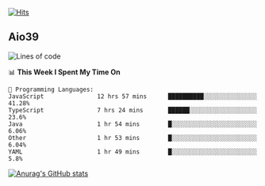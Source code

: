 [![Hits](https://hits.seeyoufarm.com/api/count/incr/badge.svg?url=https%3A%2F%2Fgithub.com%2Faio39&count_bg=%2339C5BB&title_bg=%23555555&icon=&icon_color=%23E7E7E7&title=hits&edge_flat=false)](https://hits.seeyoufarm.com)

## Aio39

<!--START_SECTION:waka-->
![Lines of code](https://img.shields.io/badge/From%20Hello%20World%20I%27ve%20Written-364472%20lines%20of%20code-blue)

📊 **This Week I Spent My Time On** 

```text
💬 Programming Languages: 
JavaScript               12 hrs 57 mins      ██████████░░░░░░░░░░░░░░░   41.28% 
TypeScript               7 hrs 24 mins       ██████░░░░░░░░░░░░░░░░░░░   23.6% 
Java                     1 hr 54 mins        █░░░░░░░░░░░░░░░░░░░░░░░░   6.06% 
Other                    1 hr 53 mins        █░░░░░░░░░░░░░░░░░░░░░░░░   6.04% 
YAML                     1 hr 49 mins        █░░░░░░░░░░░░░░░░░░░░░░░░   5.8%

```


<!--END_SECTION:waka-->
[![Anurag's GitHub stats](https://github-readme-stats.vercel.app/api?username=aio39)](https://github.com/anuraghazra/github-readme-stats)

<!--
**aio39/aio39** is a ✨ _special_ ✨ repository because its `README.md` (this file) appears on your GitHub profile.

Here are some ideas to get you started:

- 🔭 I’m currently working on ...
- 🌱 I’m currently learning ...
- 👯 I’m looking to collaborate on ...
- 🤔 I’m looking for help with ...
- 💬 Ask me about ...
- 📫 How to reach me: ...
- 😄 Pronouns: ...
- ⚡ Fun fact: ...
-->
